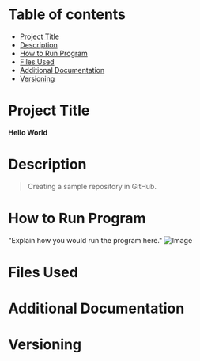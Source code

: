 # Table of contents
  - [Project Title](#Project-Title)
  - [Description](#Description)
  - [How to Run Program](#How-to-Run-Program)
  - [Files Used](#Files-Used)
  - [Additional Documentation](#Additional-Documentation)
  - [Versioning](#Versioning)
# Project Title
  **Hello World**
# Description
  > Creating a sample repository in GitHub.
# How to Run Program
  "Explain how you would run the program here."
  ![Image](https://user-images.githubusercontent.com/114694399/193178206-26896d77-7e40-4bc3-92cd-c2dbe79f7f0a.jpg)
# Files Used
# Additional Documentation
# Versioning
